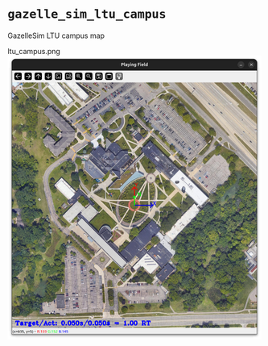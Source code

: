 # `gazelle_sim_ltu_campus`

GazelleSim LTU campus map

ltu_campus.png\
![Map Screenshot 1](doc/map_screenshot.png)
